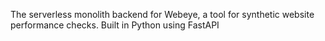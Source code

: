 The serverless monolith backend for Webeye, a tool for synthetic website performance checks. Built in Python using FastAPI
